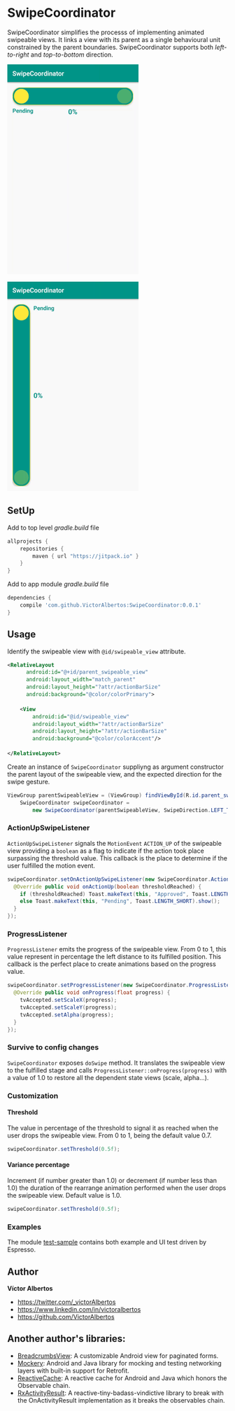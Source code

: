 # SwipeCoordinator

SwipeCoordinator simplifies the processs of implementing animated swipeable views. It links a view with its parent as a single behavioural unit constrained by the parent boundaries. SwipeCoordinator supports both *left-to-right* and *top-to-bottom* direction.

![Screenshots](swipe_coordinator_left_right.gif)

![Screenshots](swipe_coordinator_top_bottom.gif)


## SetUp

Add to top level *gradle.build* file

```gradle
allprojects {
    repositories {
        maven { url "https://jitpack.io" }
    }
}
```

Add to app module *gradle.build* file
```gradle
dependencies {
    compile 'com.github.VictorAlbertos:SwipeCoordinator:0.0.1'
}
```

## Usage

Identify the swipeable view with `@id/swipeable_view` attribute.  

```xml
<RelativeLayout
	  android:id="@+id/parent_swipeable_view"
      android:layout_width="match_parent"
      android:layout_height="?attr/actionBarSize"
      android:background="@color/colorPrimary">

    <View
        android:id="@id/swipeable_view"
        android:layout_width="?attr/actionBarSize"
        android:layout_height="?attr/actionBarSize"
        android:background="@color/colorAccent"/>

</RelativeLayout>
```

Create an instance of `SwipeCoordinator` suppliyng as argument constructor the parent layout of the swipeable view, and the expected direction for the swipe gesture. 

```java
ViewGroup parentSwipeableView = (ViewGroup) findViewById(R.id.parent_swipeable_view);
    SwipeCoordinator swipeCoordinator =
        new SwipeCoordinator(parentSwipeableView, SwipeDirection.LEFT_TO_RIGHT);
```

### ActionUpSwipeListener
`ActionUpSwipeListener` signals the `MotionEvent` `ACTION_UP` of the swipeable view providing a `boolean` as a flag to indicate if the action took place surpassing the threshold value. This callback is the place to determine if the user fulfilled the motion event. 

```java
swipeCoordinator.setOnActionUpSwipeListener(new SwipeCoordinator.ActionUpSwipeListener() {
  @Override public void onActionUp(boolean thresholdReached) {
    if (thresholdReached) Toast.makeText(this, "Approved", Toast.LENGTH_SHORT).show();
    else Toast.makeText(this, "Pending", Toast.LENGTH_SHORT).show();
  }
});
```

### ProgressListener
`ProgressListener` emits the progress of the swipeable view. From 0 to 1, this value represent in percentage the left distance to its fulfilled position. This callback is the perfect place to create animations based on the progress value.

```java
swipeCoordinator.setProgressListener(new SwipeCoordinator.ProgressListener() {
  @Override public void onProgress(float progress) {
    tvAccepted.setScaleX(progress);
    tvAccepted.setScaleY(progress);
    tvAccepted.setAlpha(progress);
  }
});
```

### Survive to config changes
`SwipeCoordinator` exposes `doSwipe` method. It translates the swipeable view to the fulfilled stage and calls `ProgressListener::onProgress(progress)` with a value of 1.0 to restore all the dependent state views (scale, alpha...).


### Customization

#### Threshold
The value in percentage of the threshold to signal it as reached when the user drops the swipeable view. From 0 to 1, being the default value 0.7.

```java
swipeCoordinator.setThreshold(0.5f);
```

#### Variance percentage
Increment (if number greater than 1.0) or decrement (if number less than 1.0) the duration of the rearrange animation performed when the user drops the swipeable view. Default value is 1.0.

```java
swipeCoordinator.setThreshold(0.5f);
```

### Examples
The module [test-sample](https://github.com/VictorAlbertos/SwipeCoordinator/tree/master/test-sample) contains both example and UI test driven by Espresso.

## Author

**Víctor Albertos**

* <https://twitter.com/_victorAlbertos>
* <https://www.linkedin.com/in/victoralbertos>
* <https://github.com/VictorAlbertos>


## Another author's libraries:
* [BreadcrumbsView](https://github.com/VictorAlbertos/BreadcrumbsView): A customizable Android view for paginated forms.
* [Mockery](https://github.com/VictorAlbertos/Mockery): Android and Java library for mocking and testing networking layers with built-in support for Retrofit.
* [ReactiveCache](https://github.com/VictorAlbertos/ReactiveCache): A reactive cache for Android and Java which honors the Observable chain.
* [RxActivityResult](https://github.com/VictorAlbertos/RxActivityResult): A reactive-tiny-badass-vindictive library to break with the OnActivityResult implementation as it breaks the observables chain. 
